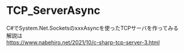 # TCP_ServerAsync
C#でSystem.Net.SocketsのxxxAsyncを使ったTCPサーバを作ってみる  
解説は  
https://www.nabehiro.net/2021/10/c-sharp-tcp-server-3.html
